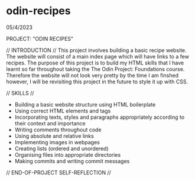 # odin-recipes

05/4/2023

PROJECT: "ODIN RECIPES"

// INTRODUCTION //
This project involves building a basic recipe website.
The website will consist of a main index page which will have links to a few recipes.
The purpose of this project is to build my HTML skills that I have learnt so far throughout taking the The Odin Project: Foundations course. 
Therefore the website will not look very pretty by the time I am finshed however, I will be revisiting this project in the future to style it up with CSS.

// SKILLS //
- Building a basic website structure using HTML boilerplate
- Using correct HTML elements and tags
- Incorporating texts, styles and paragraphs appropriately  according to their context and importance
- Writing comments throughout code
- Using absolute and relative links
- Implementing images in webpages
- Creating lists (ordered and unordered)
- Organising files into appropriate directories
- Making commits and writing commit messages



// END-OF-PROJECT SELF-REFLECTION //
